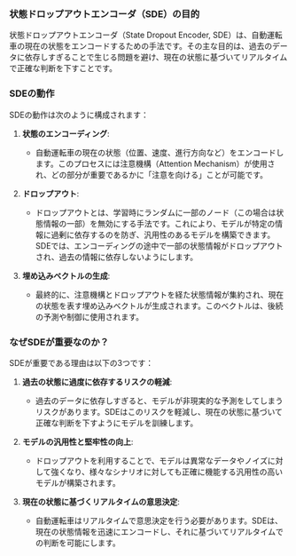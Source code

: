### 状態ドロップアウトエンコーダ（SDE）の目的
状態ドロップアウトエンコーダ（State Dropout Encoder, SDE）は、自動運転車の現在の状態をエンコードするための手法です。その主な目的は、過去のデータに依存しすぎることで生じる問題を避け、現在の状態に基づいてリアルタイムで正確な判断を下すことです。

### SDEの動作
SDEの動作は次のように構成されます：

1. **状態のエンコーディング**:
   - 自動運転車の現在の状態（位置、速度、進行方向など）をエンコードします。このプロセスには注意機構（Attention Mechanism）が使用され、どの部分が重要であるかに「注意を向ける」ことが可能です。

2. **ドロップアウト**:
   - ドロップアウトとは、学習時にランダムに一部のノード（この場合は状態情報の一部）を無効にする手法です。これにより、モデルが特定の情報に過剰に依存するのを防ぎ、汎用性のあるモデルを構築できます。SDEでは、エンコーディングの途中で一部の状態情報がドロップアウトされ、過去の情報に依存しないようにします。

3. **埋め込みベクトルの生成**:
   - 最終的に、注意機構とドロップアウトを経た状態情報が集約され、現在の状態を表す埋め込みベクトルが生成されます。このベクトルは、後続の予測や制御に使用されます。

### なぜSDEが重要なのか？
SDEが重要である理由は以下の3つです：

1. **過去の状態に過度に依存するリスクの軽減**:
   - 過去のデータに依存しすぎると、モデルが非現実的な予測をしてしまうリスクがあります。SDEはこのリスクを軽減し、現在の状態に基づいて正確な判断を下すようにモデルを訓練します。

2. **モデルの汎用性と堅牢性の向上**:
   - ドロップアウトを利用することで、モデルは異常なデータやノイズに対して強くなり、様々なシナリオに対しても正確に機能する汎用性の高いモデルが構築されます。

3. **現在の状態に基づくリアルタイムの意思決定**:
   - 自動運転車はリアルタイムで意思決定を行う必要があります。SDEは、現在の状態情報を迅速にエンコードし、それに基づいてリアルタイムでの判断を可能にします。
